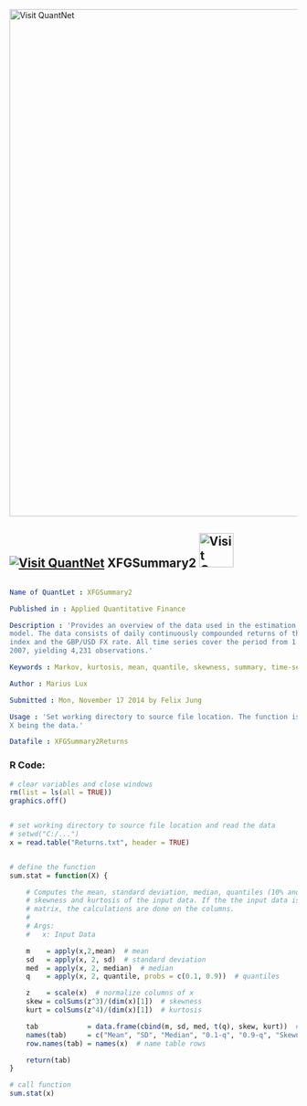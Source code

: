 
[<img src="https://github.com/QuantLet/Styleguide-and-FAQ/blob/master/pictures/banner.png" width="888" alt="Visit QuantNet">](http://quantlet.de/)

## [<img src="https://github.com/QuantLet/Styleguide-and-FAQ/blob/master/pictures/qloqo.png" alt="Visit QuantNet">](http://quantlet.de/) **XFGSummary2** [<img src="https://github.com/QuantLet/Styleguide-and-FAQ/blob/master/pictures/QN2.png" width="60" alt="Visit QuantNet 2.0">](http://quantlet.de/)

```yaml

Name of QuantLet : XFGSummary2

Published in : Applied Quantitative Finance

Description : 'Provides an overview of the data used in the estimation of the SV, SVt and SVJ
model. The data consists of daily continuously compounded returns of the DAX index, the Dow Jones
index and the GBP/USD FX rate. All time series cover the period from 1 January, 1991 to 21 March,
2007, yielding 4,231 observations.'

Keywords : Markov, kurtosis, mean, quantile, skewness, summary, time-series, volatility

Author : Marius Lux

Submitted : Mon, November 17 2014 by Felix Jung

Usage : 'Set working directory to source file location. The function is called by sumStat(X), with
X being the data.'

Datafile : XFGSummary2Returns

```


### R Code:
```r
# clear variables and close windows
rm(list = ls(all = TRUE))
graphics.off()


# set working directory to source file location and read the data
# setwd("C:/...")
x = read.table("Returns.txt", header = TRUE)


# define the function
sum.stat = function(X) {

    # Computes the mean, standard deviation, median, quantiles (10% and 90 %),
    # skewness and kurtosis of the input data. If the the input data is a
    # matrix, the calculations are done on the columns. 
    #
    # Args:
    #   x: Input Data

    m    = apply(x,2,mean)  # mean
    sd   = apply(x, 2, sd)  # standard deviation
    med  = apply(x, 2, median)  # median
    q    = apply(x, 2, quantile, probs = c(0.1, 0.9))  # quantiles

    z    = scale(x)  # normalize columns of x
    skew = colSums(z^3)/(dim(x)[1])  # skewness
    kurt = colSums(z^4)/(dim(x)[1])  # kurtosis

    tab            = data.frame(cbind(m, sd, med, t(q), skew, kurt))  # create table with results
    names(tab)     = c("Mean", "SD", "Median", "0.1-q", "0.9-q", "Skewness","Kurtosis")  # name table columns
    row.names(tab) = names(x)  # name table rows

    return(tab)
}

# call function
sum.stat(x)
```
